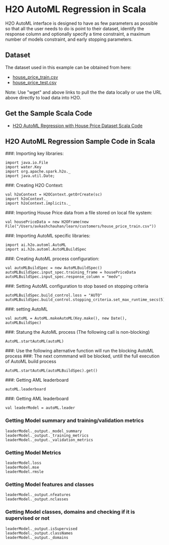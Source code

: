 # H2O AutoML Regression in Scala #

H2O AutoML interface is designed to have as few parameters as possible so that all the user needs to do is point to their dataset, identify the response column and optionally specify a time constraint, a maximum number of models constraint, and early stopping parameters.

## Dataset ##
The dataset used in this example can be obtained from here:
 - [house_price_train.csv](https://raw.githubusercontent.com/Avkash/mldl/master/data/house_price_train.csv)
 - [house_price_test.csv](https://raw.githubusercontent.com/Avkash/mldl/master/data/house_price_test.csv)

Note: Use "wget" and above links to pull the the data locally or use the URL above directly to load data into H2O.
  
## Get the Sample Scala Code ##
  - [H2O AutoML Regression with House Price Dataset Scala Code](https://github.com/Avkash/mldl/blob/master/code/scala/H2O_AutoML_HousePrice.scala)
  
## H2O AutoML Regression Sample Code in Scala ##

###: Importing key libraries:
```
import java.io.File
import water.Key
import org.apache.spark.h2o._
import java.util.Date;
```

###: Creating H2O Context:
```
val h2oContext = H2OContext.getOrCreate(sc)
import h2oContext._
import h2oContext.implicits._
```

###: Importing House Price data from a file stored on local file system:
```
val housePriceData = new H2OFrame(new File("/Users/avkashchauhan/learn/customers/house_price_train.csv"))
```

###: Importing AutoML specific libraries:
```
import ai.h2o.automl.AutoML
import ai.h2o.automl.AutoMLBuildSpec
```

###: Creating AutoML process configuration:
```
val autoMLBuildSpec = new AutoMLBuildSpec()
autoMLBuildSpec.input_spec.training_frame = housePriceData
autoMLBuildSpec.input_spec.response_column = "medv";
```

###: Setting AutoML configuration to stop based on stopping criteria
```
autoMLBuildSpec.build_control.loss = "AUTO"
autoMLBuildSpec.build_control.stopping_criteria.set_max_runtime_secs(5)
```

###: setting AutoML
```
val autoML = AutoML.makeAutoML(Key.make(), new Date(), autoMLBuildSpec)
```

###: Statung the AutoML process (The following call is non-blocking)
```
AutoML.startAutoML(autoML)
```

###: Use the following alternative function will run the blocking AutoML process
###: The next commmand will be blocked, untill the full execution of AutoML build process
```
AutoML.startAutoML(autoMLBuildSpec).get()
```

###: Getting AML leaderboard
```
autoML.leaderboard
```

###: Getting AML leaderboard
```
val leaderModel = autoML.leader
```

### Getting Model summary and training/validation metrics 
```
leaderModel._output._model_summary
leaderModel._output._training_metrics
leaderModel._output._validation_metrics
```

### Getting Model Metrics
```
leaderModel.loss
leaderModel.mse 
leaderModel.rmsle
```

### Getting Model features and classes
```
leaderModel._output.nfeatures
leaderModel._output.nclasses
```

### Getting Model classes, domains and checking if it is supervised or not
```
leaderModel._output.isSupervised
leaderModel._output.classNames
leaderModel._output._domains
```

